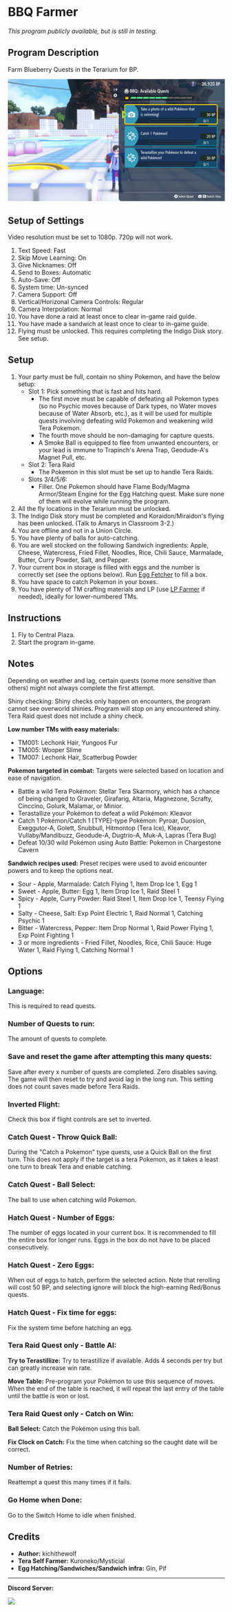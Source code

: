 # BBQ Farmer

*This program publicly available, but is still in testing.*

## Program Description

Farm Blueberry Quests in the Terarium for BP.

<img src="images/BBQSoloFarmer.png">

## Setup of Settings
Video resolution must be set to 1080p. 720p will not work.

1. Text Speed: Fast
2. Skip Move Learning: On
3. Give Nicknames: Off
4. Send to Boxes: Automatic
5. Auto-Save: Off
6. System time: Un-synced
7. Camera Support: Off
8. Vertical/Horizonal Camera Controls: Regular
9. Camera Interpolation: Normal
10. You have done a raid at least once to clear in-game raid guide.
11. You have made a sandwich at least once to clear to in-game guide.
12. Flying must be unlocked. This requires completing the Indigo Disk story. See setup.

## Setup

1. Your party must be full, contain no shiny Pokemon, and have the below setup:
	* Slot 1: Pick something that is fast and hits hard.
        * The first move must be capable of defeating all Pokemon types (so no Psychic moves because of Dark types, no Water moves because of Water Absorb, etc.), as it will be used for multiple quests involving defeating wild Pokemon and weakening wild Tera Pokemon.
        * The fourth move should be non-damaging for capture quests.
        * A Smoke Ball is equipped to flee from unwanted encounters, or your lead is immune to Trapinch's Arena Trap, Geodude-A's Magnet Pull, etc.
	* Slot 2: Tera Raid
        * The Pokemon in this slot must be set up to handle Tera Raids.
	* Slots 3/4/5/6:
        * Filler. One Pokemon should have Flame Body/Magma Armor/Steam Engine for the Egg Hatching quest. Make sure none of them will evolve while running the program.
2. All the fly locations in the Terarium must be unlocked.
3. The Indigo Disk story must be completed and Koraidon/Miraidon's flying has been unlocked. (Talk to Amarys in Classroom 3-2.)
4. You are offline and not in a Union Circle.
5. You have plenty of balls for auto-catching.
6. You are well stocked on the following Sandwich ingredients: Apple, Cheese, Watercress, Fried Fillet, Noodles, Rice, Chili Sauce, Marmalade, Butter, Curry Powder, Salt, and Pepper.
7. Your current box in storage is filled with eggs and the number is correctly set (see the options below). Run [Egg Fetcher](EggFetcher.md) to fill a box.
8. You have space to catch Pokemon in your boxes.
9. You have plenty of TM crafting materials and LP (use [LP Farmer](LPFarmer.md) if needed), ideally for lower-numbered TMs.

## Instructions

1. Fly to Central Plaza.
2. Start the program in-game.

## Notes

Depending on weather and lag, certain quests (some more sensitive than others) might not always complete the first attempt.

Shiny checking: Shiny checks only happen on encounters, the program cannot see overworld shinies. Program will stop on any encountered shiny. Tera Raid quest does not include a shiny check.

**Low number TMs with easy materials:**
* TM001: Lechonk Hair, Yungoos Fur
* TM005: Wooper Slime
* TM007: Lechonk Hair, Scatterbug Powder

**Pokemon targeted in combat:** Targets were selected based on location and ease of navigation.
* Battle a wild Tera Pokémon: Stellar Tera Skarmory, which has a chance of being changed to Graveler, Girafarig, Altaria, Magnezone, Scrafty, Cinccino, Golurk, Malamar, or Minior.
* Terastallize your Pokémon to defeat a wild Pokémon: Kleavor
* Catch 1 Pokémon/Catch 1 [TYPE]-type Pokémon: Pyroar, Duosion, Exeggutor-A, Golett, Snubbull, Hitmontop (Tera Ice), Kleavor, Vullaby/Mandibuzz, Geodude-A, Dugtrio-A, Muk-A, Lapras (Tera Bug)
* Defeat 10/30 wild Pokémon using Auto Battle: Pokemon in Chargestone Cavern

**Sandwich recipes used:** Preset recipes were used to avoid encounter powers and to keep the options neat.
* Sour - Apple, Marmalade: Catch Flying 1, Item Drop Ice 1, Egg 1
* Sweet - Apple, Butter: Egg 1, Item Drop Ice 1, Raid Steel 1
* Spicy - Apple, Curry Powder: Raid Steel 1, Item Drop Ice 1, Teensy Flying 1
* Salty - Cheese, Salt: Exp Point Electric 1, Raid Normal 1, Catching Psychic 1
* Bitter - Watercress, Pepper: Item Drop Normal 1, Raid Power Flying 1, Exp Point Fighting 1
* 3 or more ingredients - Fried Fillet, Noodles, Rice, Chili Sauce: Huge Water 1, Raid Flying 1, Catching Normal 1

## Options

### Language:

This is required to read quests.

### Number of Quests to run:

The amount of quests to complete.

### Save and reset the game after attempting this many quests:

Save after every x number of quests are completed. Zero disables saving. The game will then reset to try and avoid lag in the long run. This setting does not count saves made before Tera Raids.

### Inverted Flight:

Check this box if flight controls are set to inverted.

### Catch Quest - Throw Quick Ball:

During the "Catch a Pokemon" type quests, use a Quick Ball on the first turn. This does not apply if the target is a tera Pokemon, as it takes a least one turn to break Tera and enable catching.

### Catch Quest - Ball Select:

The ball to use when catching wild Pokemon.

### Hatch Quest - Number of Eggs:

The number of eggs located in your current box. It is recommended to fill the entire box for longer runs. Eggs in the box do not have to be placed consecutively.

### Hatch Quest - Zero Eggs:

When out of eggs to hatch, perform the selected action. Note that rerolling will cost 50 BP, and selecting ignore will block the high-earning Red/Bonus quests.

### Hatch Quest - Fix time for eggs:

Fix the system time before hatching an egg.

### Tera Raid Quest only - Battle AI:

**Try to Terastillize:** Try to terastillize if available. Adds 4 seconds per try but can greatly increase win rate.

**Move Table:** Pre-program your Pokémon to use this sequence of moves. When the end of the table is reached, it will repeat the last entry of the table until the battle is won or lost.

### Tera Raid Quest only - Catch on Win:

**Ball Select:** Catch the Pokémon using this ball.

**Fix Clock on Catch:** Fix the time when catching so the caught date will be correct.

### Number of Retries:

Reattempt a quest this many times if it fails.

### Go Home when Done:

Go to the Switch Home to idle when finished.

## Credits

- **Author:** kichithewolf
- **Tera Self Farmer:** Kuroneko/Mysticial
- **Egg Hatching/Sandwiches/Sandwich infra:** Gin, Pif


<hr>

**Discord Server:** 

[<img src="https://canary.discordapp.com/api/guilds/695809740428673034/widget.png?style=banner2">](https://discord.gg/cQ4gWxN)

